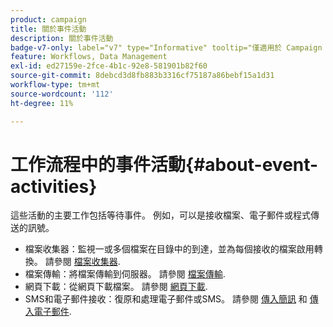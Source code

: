 ```yaml
---
product: campaign
title: 關於事件活動
description: 關於事件活動
badge-v7-only: label="v7" type="Informative" tooltip="僅適用於 Campaign Classic v7"
feature: Workflows, Data Management
exl-id: ed27159e-2fce-4b1c-92e8-581901b82f60
source-git-commit: 8debcd3d8fb883b3316cf75187a86bebf15a1d31
workflow-type: tm+mt
source-wordcount: '112'
ht-degree: 11%

---
```


# 工作流程中的事件活動{#about-event-activities}



這些活動的主要工作包括等待事件。 例如，可以是接收檔案、電子郵件或程式傳送的訊號。

* 檔案收集器：監視一或多個檔案在目錄中的到達，並為每個接收的檔案啟用轉換。 請參閱 [檔案收集器](file-collector.md).
* 檔案傳輸：將檔案傳輸到伺服器。 請參閱 [檔案傳輸](file-transfer.md).
* 網頁下載：從網頁下載檔案。 請參閱 [網頁下載](web-download.md).
* SMS和電子郵件接收：復原和處理電子郵件或SMS。 請參閱 [傳入簡訊](inbound-sms.md) 和 [傳入電子郵件](inbound-emails.md).
